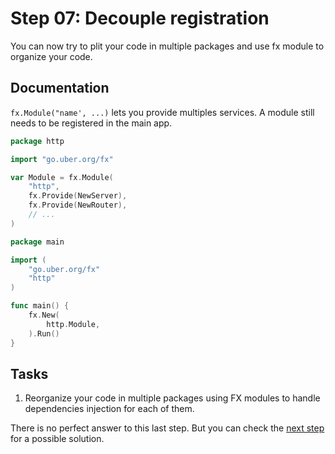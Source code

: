 # Step 07: Decouple registration

You can now try to plit your code in multiple packages and use fx module to organize your code.

## Documentation

`fx.Module("name', ...)` lets you provide multiples services. A module still needs to be registered in the main app.

```go
package http

import "go.uber.org/fx"

var Module = fx.Module(
	"http", 
	fx.Provide(NewServer),
	fx.Provide(NewRouter),
	// ...
)
```

```go
package main

import (
	"go.uber.org/fx"
	"http"
)

func main() {
    fx.New(
        http.Module,
    ).Run()
}
```

## Tasks

1. Reorganize your code in multiple packages using FX modules to handle dependencies injection for each of them.

There is no perfect answer to this last step. But you can check the [next step](../step-09/README.md) for a possible solution.

